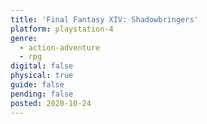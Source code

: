 ```yaml
---
title: 'Final Fantasy XIV: Shadowbringers'
platform: playstation-4
genre:
  - action-adventure
  - rpg
digital: false
physical: true
guide: false
pending: false
posted: 2020-10-24
---
```


